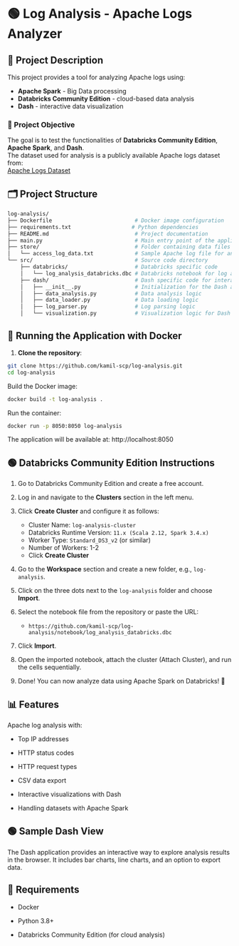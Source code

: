 # 🟢 Log Analysis - Apache Logs Analyzer

## 📜 Project Description
This project provides a tool for analyzing Apache logs using:
- **Apache Spark** - Big Data processing
- **Databricks Community Edition** - cloud-based data analysis
- **Dash** - interactive data visualization

### 🎯 Project Objective
The goal is to test the functionalities of **Databricks Community Edition**, **Apache Spark**, and **Dash**.  
The dataset used for analysis is a publicly available Apache logs dataset from:  
[Apache Logs Dataset](https://raw.githubusercontent.com/elastic/examples/master/Common%20Data%20Formats/apache_logs/apache_logs)  

## 🗂️ Project Structure
```bash
log-analysis/
├── Dockerfile                          # Docker image configuration
├── requirements.txt                   # Python dependencies
├── README.md                           # Project documentation
├── main.py                             # Main entry point of the application
├── store/                              # Folder containing data files
│   └── access_log_data.txt             # Sample Apache log file for analysis
└── src/                                # Source code directory
    ├── databricks/                     # Databricks specific code
    │   └── log_analysis_databricks.dbc # Databricks notebook for log analysis
    ├── dash/                           # Dash specific code for interactive visualization
    │   ├── __init__.py                 # Initialization for the Dash app
    │   ├── data_analysis.py            # Data analysis logic
    │   ├── data_loader.py              # Data loading logic
    │   ├── log_parser.py               # Log parsing logic
    │   └── visualization.py            # Visualization logic for Dash app
```

## 🚀 Running the Application with Docker

1. **Clone the repository**:  
```bash
git clone https://github.com/kamil-scp/log-analysis.git
cd log-analysis
```
Build the Docker image:
```bash
docker build -t log-analysis .
```
Run the container:
```bash
docker run -p 8050:8050 log-analysis
```
The application will be available at:
http://localhost:8050

## 🟢 Databricks Community Edition Instructions

1. Go to Databricks Community Edition and create a free account.

2. Log in and navigate to the **Clusters** section in the left menu.

3. Click **Create Cluster** and configure it as follows:
    - Cluster Name: `log-analysis-cluster`
    - Databricks Runtime Version: `11.x (Scala 2.12, Spark 3.4.x)`
    - Worker Type: `Standard_DS3_v2` (or similar)
    - Number of Workers: 1-2
    - Click **Create Cluster**

4. Go to the **Workspace** section and create a new folder, e.g., `log-analysis`.

5. Click on the three dots next to the `log-analysis` folder and choose **Import**.

6. Select the notebook file from the repository or paste the URL:
    - `https://github.com/kamil-scp/log-analysis/notebook/log_analysis_databricks.dbc`

7. Click **Import**.

8. Open the imported notebook, attach the cluster (Attach Cluster), and run the cells sequentially.

9. Done! You can now analyze data using Apache Spark on Databricks! 🚀

## 📊 Features
Apache log analysis with:

- Top IP addresses

- HTTP status codes

- HTTP request types

- CSV data export

- Interactive visualizations with Dash

- Handling datasets with Apache Spark

## 🟢 Sample Dash View
The Dash application provides an interactive way to explore analysis results in the browser.
It includes bar charts, line charts, and an option to export data.

## 📢 Requirements
- Docker

- Python 3.8+

- Databricks Community Edition (for cloud analysis)